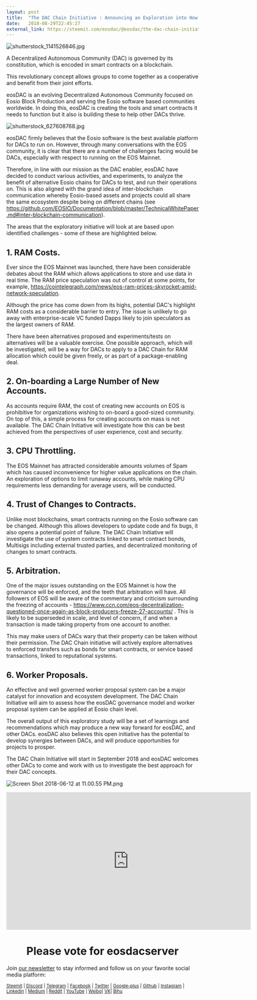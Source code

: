 ```yaml
---
layout: post
title:  "The DAC Chain Initiative : Announcing an Exploration into How Usage of EOS Side Chains, and Separate Chains, May Create Benefits for Decentralized Autonomous Communities"
date:   2018-08-29T22:45:27
external_link: https://steemit.com/eosdac/@eosdac/the-dac-chain-initiative-announcing-an-exploratory-into-how-usage-of-eos-side-chains-and-separate-chains-may-create-benefits-for
---
```

![shutterstock_1141526846.jpg](https://cdn.steemitimages.com/DQmbnxo7xTa3USGfj5cBMTw17wyvoEdf7qeV5c7AkdDFiKJ/shutterstock_1141526846.jpg)

A Decentralized Autonomous Community (DAC) is governed by its constitution, which is encoded in smart contracts on a blockchain. 

This revolutionary concept allows groups to come together as a cooperative and benefit from their joint efforts. 

eosDAC is an evolving Decentralized Autonomous Community focused on Eosio Block Production and serving the Eosio software based communities worldwide. In doing this, eosDAC is creating the tools and smart contracts it needs to function but it also is building these to help other DACs thrive.

![shutterstock_627608768.jpg](https://cdn.steemitimages.com/DQmf5hXNUyz5eyUt45YFXLfJuQJJ8uPRK2j2Akz5esmGtqj/shutterstock_627608768.jpg)

eosDAC firmly believes that the Eosio software is the best available platform for DACs to run on. However, through many conversations with the EOS community, it is clear that there are a number of challenges facing would be DACs, especially with respect to running on the EOS Mainnet. 

Therefore, in line with our mission as the DAC enabler, eosDAC have decided to conduct various activities, and experiments, to analyze the benefit of alternative Eosio chains for DACs to test, and run their operations on. This is also aligned with the grand idea of inter-blockchain communication whereby Eosio-based assets and projects could all share the same ecosystem despite being on different chains (see https://github.com/EOSIO/Documentation/blob/master/TechnicalWhitePaper.md#inter-blockchain-communication).

The areas that the exploratory initiative will look at are based upon identified challenges - some of these are highlighted below.

## 1. RAM Costs. 

Ever since the EOS Mainnet was launched, there have been considerable debates about the RAM which allows applications to store and use data in real time. The RAM price speculation was out of control at some points, for example, https://cointelegraph.com/news/eos-ram-prices-skyrocket-amid-network-speculation. 

Although the price has come down from its highs, potential DAC's highlight RAM costs as a considerable barrier to entry. The issue is unlikely to go away with enterprise-scale VC funded Dapps likely to join speculators as the largest owners of RAM. 

There have been alternatives proposed and experiments/tests on alternatives will be a valuable exercise. One possible approach, which will be investigated, will be a way for DACs to apply to a DAC Chain for RAM allocation which could be given freely, or as part of a package-enabling deal.

## 2. On-boarding a Large Number of New Accounts. 

As accounts require RAM, the cost of creating new accounts on EOS is prohibitive for organizations wishing to on-board a good-sized community. On top of this, a simple process for creating accounts on mass is not available. The DAC Chain Initiative will investigate how this can be best achieved from the perspectives of user experience, cost and security.

## 3. CPU Throttling. 

The EOS Mainnet has attracted considerable amounts volumes of Spam which has caused inconvenience for higher value applications on the chain. An exploration of options to limit runaway accounts, while making CPU requirements less demanding for average users, will be conducted.

## 4. Trust of Changes to Contracts. 

Unlike most blockchains, smart contracts running on the Eosio software can be changed. Although this allows developers to update code and fix bugs, it also opens a potential point of failure. The DAC Chain Initiative will investigate the use of system contracts linked to smart contract bonds, Multisigs including external trusted parties, and decentralized monitoring of changes to smart contracts. 

## 5. Arbitration. 

One of the major issues outstanding on the EOS Mainnet is how the governance will be enforced, and the teeth that arbitration will have. All followers of EOS will be aware of the commentary and criticism surrounding the freezing of accounts - https://www.ccn.com/eos-decentralization-questioned-once-again-as-block-producers-freeze-27-accounts/ . This is likely to be superseded in scale, and level of concern, if and when a transaction is made taking property from one account to another. 

This may make users of DACs wary that their property can be taken without their permission. The DAC Chain initiative will actively explore alternatives to enforced transfers such as bonds for smart contracts, or service based transactions, linked to reputational systems.

## 6. Worker Proposals. 

An effective and well governed worker proposal system can be a major catalyst for innovation and ecosystem development. The DAC Chain Initiative will aim to assess how the eosDAC governance model and worker proposal system can be applied at Eosio chain level.

The overall output of this exploratory study will be a set of learnings and recommendations which may produce a new way forward for eosDAC, and other DACs. eosDAC also believes this open initiative has the potential to develop synergies between DACs, and will produce opportunities for projects to prosper. 

The DAC Chain Initiative will start in September 2018 and eosDAC welcomes other DACs to come and work with us to investigate the best approach for their DAC concepts. 

<p><img src="https://steemitimages.com/0x0/https://cdn.steemitimages.com/DQmRQWM3QtQ21wddAMCjbVRhB3rM7L4AGWLY9QpNmkXNLps/Screen%20Shot%202018-06-12%20at%2011.00.55%20PM.png" alt="Screen Shot 2018-06-12 at 11.00.55 PM.png" /></p>
<div class="videoWrapper"><iframe frameborder="0" allowfullscreen="allowfullscreen" webkitallowfullscreen="webkitallowfullscreen" mozallowfullscreen="mozallowfullscreen" src="https://www.youtube.com/embed/PbQpAJOP6iA" width="640" height="360"></iframe></div>
<p><center><h1>Please vote for eosdacserver</h1></center></p>
<p>Join <a href="https://eosdac.io/news/#newsletter" rel="nofollow noopener" title="This link will take you away from steemit.com">our newsletter</a> to stay informed and follow us on your favorite social media platform:</p>
<p><sub><a href="https://steemit.com/@eosdac">Steemit</a> | <a href="http://discord.io/eosdac" rel="nofollow noopener" title="This link will take you away from steemit.com">Discord</a> | <a href="https://t.me/eosdacio" rel="nofollow noopener" title="This link will take you away from steemit.com">Telegram</a> | <a href="https://facebook.com/eosdac" rel="nofollow noopener" title="This link will take you away from steemit.com">Facebook</a> | <a href="https://twitter.com/eosdac" rel="nofollow noopener" title="This link will take you away from steemit.com">Twitter</a> | <a href="https://plus.google.com/+eosdac" rel="nofollow noopener" title="This link will take you away from steemit.com">Google-plus</a> | <a href="https://github.com/eosdac" rel="nofollow noopener" title="This link will take you away from steemit.com">Github</a> | <a href="https://instagram.com/eosdac" rel="nofollow noopener" title="This link will take you away from steemit.com">Instagram</a> | <a href="https://linkedin.com/company/eosdac" rel="nofollow noopener" title="This link will take you away from steemit.com">Linkedin</a> | <a href="https://medium.com/eosdac" rel="nofollow noopener" title="This link will take you away from steemit.com">Medium</a> | <a href="https://www.reddit.com/r/EOSDAC/" rel="nofollow noopener" title="This link will take you away from steemit.com">Reddit</a> | <a href="https://www.youtube.com/eosdac" rel="nofollow noopener" title="This link will take you away from steemit.com">YouTube</a> | <a href="http://weibo.com/eosdac" rel="nofollow noopener" title="This link will take you away from steemit.com">Weibo</a>| <a href="https://vk.com/eosdac" rel="nofollow noopener" title="This link will take you away from steemit.com">VK</a>| <a href="https://bihu.com/people/586348" rel="nofollow noopener" title="This link will take you away from steemit.com">Bihu</a></sub></p>

